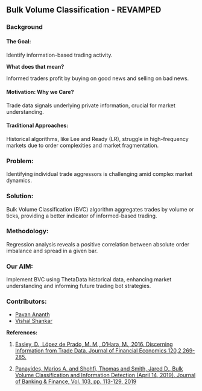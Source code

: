 ## Bulk Volume Classification - REVAMPED

### Background

#### The Goal:
Identify information-based trading activity.

**What does that mean?**

Informed traders profit by buying on good news and selling on bad news.

#### Motivation: Why we Care?

Trade data signals underlying private information, crucial for market understanding.

#### Traditional Approaches:

Historical algorithms, like Lee and Ready (LR), struggle in high-frequency markets due to order complexities and market fragmentation.

### Problem:

Identifying individual trade aggressors is challenging amid complex market dynamics.

### Solution:

Bulk Volume Classification (BVC) algorithm aggregates trades by volume or ticks, providing a better indicator of informed-based trading.

### Methodology:

Regression analysis reveals a positive correlation between absolute order imbalance and spread in a given bar.

### Our AIM:

Implement BVC using ThetaData historical data, enhancing market understanding and informing future trading bot strategies.

### Contributors:
- [Pavan Ananth](https://github.com/PavanAnanthSharma)
- [Vishal Shankar](https://www.linkedin.com/in/vsankars/)

**References:**

1. [Easley, D., López de Prado, M. M., O’Hara, M., 2016. Discerning Information from Trade Data. Journal of Financial Economics 120,2 269-285.](https://www.sciencedirect.com/science/article/abs/pii/S0304405X16000246)

2. [Panayides, Marios A. and Shohfi, Thomas and Smith, Jared D., Bulk Volume Classification and Information Detection (April 14, 2019). Journal of Banking & Finance, Vol. 103, pp. 113-129, 2019](https://papers.ssrn.com/sol3/papers.cfm?abstract_id=2503628)
